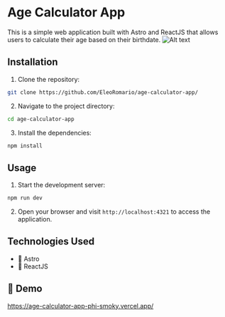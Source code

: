 # Age Calculator App

This is a simple web application built with Astro and ReactJS that allows users to calculate their age based on their birthdate.
![Alt text](image.png)

## Installation

1. Clone the repository:

  ```bash
  git clone https://github.com/EleoRomario/age-calculator-app/
  ```

2. Navigate to the project directory:

  ```bash
  cd age-calculator-app
  ```

3. Install the dependencies:

  ```bash
  npm install
  ```

## Usage

1. Start the development server:

  ```bash
  npm run dev
  ```

2. Open your browser and visit `http://localhost:4321` to access the application.

## Technologies Used

- 🚀 Astro
- 🔵 ReactJS

## 🔗 Demo
https://age-calculator-app-phi-smoky.vercel.app/

